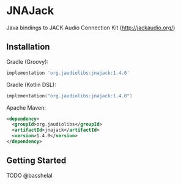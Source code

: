 # JNAJack

Java bindings to JACK Audio Connection Kit (http://jackaudio.org/)

## Installation

Gradle (Groovy):

```groovy
implementation 'org.jaudiolibs:jnajack:1.4.0'
```

Gradle (Kotlin DSL):

```kotlin
implementation("org.jaudiolibs:jnajack:1.4.0")
```

Apache Maven: 
```xml
<dependency>
  <groupId>org.jaudiolibs</groupId>
  <artifactId>jnajack</artifactId>
  <version>1.4.0</version>
</dependency>
```

## Getting Started

TODO @basshelal
